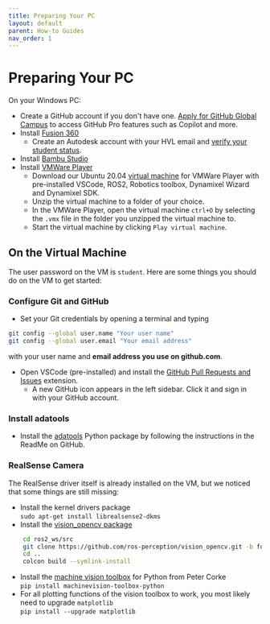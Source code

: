 ```yaml
---
title: Preparing Your PC
layout: default
parent: How-to Guides
nav_order: 1
---
```


# Preparing Your PC
On your Windows PC:
- Create a GitHub account if you don't have one. [Apply for GitHub Global Campus](https://docs.github.com/en/education/explore-the-benefits-of-teaching-and-learning-with-github-education/github-global-campus-for-students/apply-to-github-global-campus-as-a-student) to access GitHub Pro features such as Copilot and more.
- Install [Fusion 360]
    - Create an Autodesk account with your HVL email and [verify your student status](https://www.autodesk.com/support/technical/article/caas/sfdcarticles/sfdcarticles/How-to-verify-your-student-eligibility.html).
- Install [Bambu Studio]
- Install [VMWare Player]
    - Download our Ubuntu 20.04 [virtual machine] for VMWare Player with pre-installed VSCode, ROS2, Robotics toolbox, Dynamixel Wizard and Dynamixel SDK.
    - Unzip the virtual machine to a folder of your choice.
    - In the VMWare Player, open the virtual machine `ctrl+O` by selecting the `.vmx` file in the folder you unzipped the virtual machine to.
    - Start the virtual machine by clicking `Play virtual machine`.

## On the Virtual Machine
The user password on the VM is `student`.  Here are some things you should do on the VM to get started:

### Configure Git and GitHub
- Set your Git credentials by opening a terminal and typing  
```bash
git config --global user.name "Your user name"
git config --global user.email "Your email address"
```  
with your user name and **email address you use on github.com**.
- Open VSCode (pre-installed) and install the [GitHub Pull Requests and Issues](vscode:extension/GitHub.vscode-pull-request-github) extension.
    - A new GitHub icon appears in the left sidebar. Click it and sign in with your GitHub account.
    
### Install adatools
- Install the [adatools] Python package by following the instructions in the ReadMe on GitHub.

### RealSense Camera
The RealSense driver itself is already installed on the VM, but we noticed that some things are still missing:
- Install the kernel drivers package  
```sudo apt-get install librealsense2-dkms```
- Install the [vision_opencv package](https://github.com/ros-perception/vision_opencv/tree/foxy)
```bash
    cd ros2_ws/src
    git clone https://github.com/ros-perception/vision_opencv.git -b foxy
    cd ..
    colcon build --symlink-install
```
- Install the [machine vision toolbox](https://github.com/petercorke/machinevision-toolbox-python) for Python from Peter Corke  
```pip install machinevision-toolbox-python```
- For all plotting functions of the vision toolbox to work, you most likely need to upgrade ```matplotlib```  
```pip install --upgrade matplotlib```



[Fusion 360]: https://www.autodesk.com/education/edu-software/overview?sorting=featured&filters=individual#card-f360
[Bambu Studio]: https://bambulab.com/en/download/studio
[VMWare Player]: https://customerconnect.vmware.com/en/downloads/details?downloadGroup=WKST-PLAYER-1625&productId=1039&rPId=98562
[virtual machine]: https://drive.google.com/file/d/15QU57vWVVieqcQ1c6Yy_SgfXyAmGCMJW/view?usp=sharing
[adatools]: https://github.com/frdedynamics/adatools
